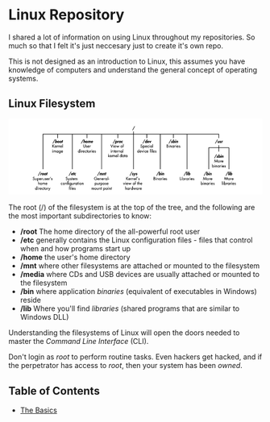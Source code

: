 # Linux Repository

I shared a lot of information on using Linux throughout my repositories. So much so that I felt it's just neccesary just to create it's own repo.

This is not designed as an introduction to Linux, this assumes you have knowledge of computers and understand the general concept of operating systems.

## Linux Filesystem

![LINUX FILESYSTEM](./img/linux-filesystem.png)

The root (/) of the filesystem is at the top of the tree, and the following are the most important subdirectories to know:

* __/root__ The home directory of the all-powerful root user
* __/etc__ generally contains the Linux configuration files - files that control when and how programs start up
* __/home__ the user's home directory
* __/mnt__ where other filesystems are attached or mounted to the filesystem
* __/media__ where CDs and USB devices are usually attached or mounted to the filesystem
* __/bin__ where application _binaries_ (equivalent of executables in Windows) reside
* __/lib__ Where you'll find _libraries_ (shared programs that are similar to Windows DLL)

Understanding the filesystems of Linux will open the doors needed to master the _Command Line Interface_ (CLI).

Don't login as _root_ to perform routine tasks. Even hackers get hacked, and if the perpetrator has access to _root_, then your system has been _owned_.

## Table of Contents

* [The Basics](./BASICS/README.md)

